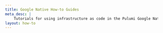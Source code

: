```yaml
---
title: Google Native How-to Guides
meta_desc: |
    Tutorials for using infrastructure as code in the Pulumi Google Native package
layout: how-to
---
```

